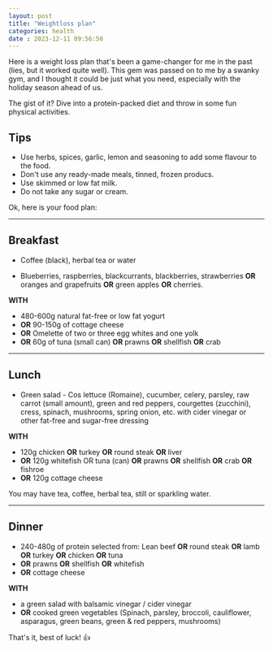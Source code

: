 ```yaml
---
layout: post
title: "Weightloss plan" 
categories: health
date : 2023-12-11 09:56:50
---
```


Here is a weight loss plan that's been a game-changer for me in the past (lies, but it worked quite well). This gem was passed on to me by a swanky gym, and I thought it could be just what you need, especially with the holiday season ahead of us.

The gist of it? Dive into a protein-packed diet and throw in some fun physical activities. 

## Tips
- Use herbs, spices, garlic, lemon and seasoning to add some flavour to the food. 
- Don't use any ready-made meals, tinned, frozen producs. 
- Use skimmed or low fat milk. 
- Do not take any sugar or cream.

Ok, here is your food plan:

---

## Breakfast
- Coffee (black), herbal tea or water

- Blueberries, raspberries, blackcurrants, blackberries, strawberries **OR** oranges and grapefruits **OR** green apples **OR** cherries.

**WITH**

- 480-600g natural fat-free or low fat yogurt
- **OR** 90-150g of cottage cheese
- **OR** Omelette of two or three egg whites and one yolk  
- **OR** 60g of tuna (small can) **OR** prawns **OR** shellfish **OR** crab

---

## Lunch
- Green salad - Cos lettuce (Romaine), cucumber, celery, parsley, raw carrot (small amount), green and red peppers, courgettes (zucchini), cress, spinach, mushrooms, spring onion, etc. with cider vinegar or other fat-free and sugar-free dressing

**WITH**
- 120g chicken **OR**  turkey **OR**  round steak **OR**  liver 
- **OR** 120g whitefish OR tuna (can) **OR** prawns **OR** shellfish **OR** crab **OR** fishroe
- **OR** 120g cottage cheese

You may have tea, coffee, herbal tea, still or sparkling water.

---

## Dinner

- 240-480g of protein selected from: Lean beef **OR** round steak **OR** lamb **OR** turkey **OR** chicken **OR** tuna
- **OR** prawns **OR** shellfish **OR** whitefish 
- **OR** cottage cheese 

**WITH** 

- a green salad with balsamic vinegar / cider vinegar 
- **OR** cooked green vegetables (Spinach, parsley, broccoli, cauliflower, asparagus, green beans, green & red peppers, mushrooms)

That's it, best of luck! 👍